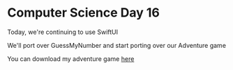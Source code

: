 # Computer Science Day 16

<link href="index.css" rel="stylesheet">

Today, we're continuing to use SwiftUI

We'll port over GuessMyNumber and start porting over our Adventure game

You can download my adventure game [here](https://gist.github.com/schmidtwmark/3983f2442ed33ab686cb81c10bb23c6e)